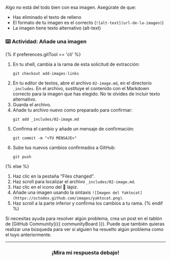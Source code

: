 Algo no está del todo bien con esa imagen. Asegúrate de que:

- Has eliminado el texto de relleno
- El formato de tu imagen es el correcto (`![alt-text](url-de-la-imagen)`)
- La imagen tiene texto alternativo (alt-text)

### :keyboard: Actividad: Añade una imagen

{% if preferences.gitTool == 'cli' %}
1. En tu shell, cambia a la rama de esta solicitud de extracción:
      ```shell
      git checkout add-images-links
      ```
1. En tu editor de textos, abre el archivo `02-image.md`, en el directorio `_includes`. En el archivo, sustituye el contenido con el Markdown correcto para la imagen que has elegido. No te olvides de incluir texto alternativo.
1. Guarda el archivo.
1. Añade tu archivo nuevo como preparado para confirmar:
      ```shell
      git add _includes/02-image.md
      ```
1. Confirma el cambio y añade un mensaje de confirmación:
      ```shell
      git commit -m "<TU MENSAJE>"
      ```
1. Sube tus nuevos cambios confirmados a GitHub:
      ```shell
      git push
      ```
{% else %}
1. Haz clic en la pestaña "Files changed".
1. Haz scroll para localizar el archivo `_includes/02-image.md`.
1. Haz clic en el icono del :pencil: lápiz.
1. Añade una imagen usando la sintaxis `![Imagen del Yaktocat](https://octodex.github.com/images/yaktocat.png)`.
1. Haz scroll a la parte inferior y confirma los cambios a tu rama.
{% endif %}

Si necesitas ayuda para resolver algún problema, crea un post en el tablón de [GitHub Community]({{ communityBoard }}). Puede que también quieras realizar una búsqueda para ver si alguien ha resuelto algún problema como el tuyo anteriormente.

<hr>
<h3 align="center">¡Mira mi respuesta debajo!</h3>
